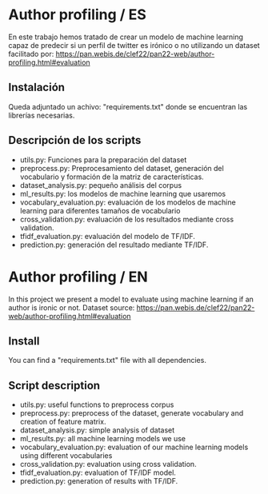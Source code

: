 # Author profiling / ES

En este trabajo hemos tratado de crear un modelo de machine learning capaz de predecir si un perfil de twitter es irónico o no utilizando un dataset facilitado por:
https://pan.webis.de/clef22/pan22-web/author-profiling.html#evaluation

## Instalación

Queda adjuntado un achivo: "requirements.txt" donde se encuentran las librerías necesarias.

## Descripción de los scripts

- utils.py: Funciones para la preparación del dataset
- preprocess.py: Preprocesamiento del dataset, generación del vocabulario y formación de la matriz de características.
- dataset_analysis.py: pequeño análisis del corpus
- ml_results.py: los modelos de machine learning que usaremos
- vocabulary_evaluation.py: evaluación de los modelos de machine learning para diferentes tamaños de vocabulario
- cross_validation.py: evaluación de los resultados mediante cross validation.
- tfidf_evaluation.py: evaluación del modelo de TF/IDF.
- prediction.py: generación del resultado mediante TF/IDF.

# Author profiling / EN

In this project we present a model to evaluate using machine learning if an author is ironic or not. Dataset source:
https://pan.webis.de/clef22/pan22-web/author-profiling.html#evaluation

## Install

You can find a "requirements.txt" file with all dependencies.

## Script description

- utils.py: useful functions to preprocess corpus
- preprocess.py: preprocess of the dataset, generate vocabulary and creation of feature matrix.
- dataset_analysis.py: simple analysis of dataset
- ml_results.py: all machine learning models we use
- vocabulary_evaluation.py: evaluation of our machine learning models using different vocabularies
- cross_validation.py: evaluation using cross validation.
- tfidf_evaluation.py: evaluation of TF/IDF model.
- prediction.py: generation of results with TF/IDF.











